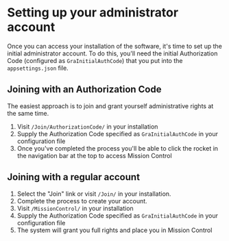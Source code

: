 # Setting up your administrator account

Once you can access your installation of the software, it's time to set up the initial administrator account. To do this, you'll need the initial Authorization Code (configured as `GraInitialAuthCode`) that you put into the `appsettings.json` file.

## Joining with an Authorization Code

The easiest approach is to join and grant yourself administrative rights at the same time.

1. Visit `/Join/AuthorizationCode/` in your installation
2. Supply the Authorization Code specified as `GraInitialAuthCode` in your configuration file
3. Once you've completed the process you'll be able to click the rocket in the navigation bar at the top to access Mission Control

## Joining with a regular account

1. Select the "Join" link or visit `/Join/` in your installation.
2. Complete the process to create your account.
3. Visit `/MissionControl/` in your installation
4. Supply the Authorization Code specified as `GraInitialAuthCode` in your configuration file
5. The system will grant you full rights and place you in Mission Control
